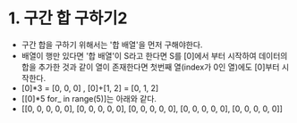 # 1. 구간 합 구하기2
- 구간 합을 구하기 위해서는 '합 배열'을 먼저 구해야한다.
- 배열이 행만 있다면 '합 배열'이 S라고 한다면 S를 [0]에서 부터 시작하여 데이터의 합을 추가한 것과 같이 열이 존재한다면 첫번째 열(index가 0인 열)에도 [0]부터 시작한다.
- [0]*3 = [0, 0, 0] , [0]+[1, 2] = [0, 1, 2]
- [[0]*5 for_ in range(5)]는 아래와 같다.
-   [[0, 0, 0, 0, 0],
    [0, 0, 0, 0, 0],
    [0, 0, 0, 0, 0],
    [0, 0, 0, 0, 0],
    [0, 0, 0, 0, 0]]